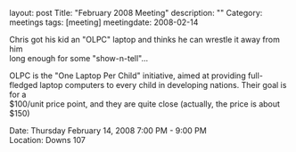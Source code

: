 layout: post
Title: "February 2008 Meeting"
description: ""
Category: meetings
tags: [meeting]
meetingdate: 2008-02-14

Chris got his kid an "OLPC" laptop and thinks he can wrestle it away from him  
long enough for some "show-n-tell"...                                          
                                                                             
OLPC is the "One Laptop Per Child" initiative, aimed at providing full-fledged 
laptop computers to every child in developing nations. Their goal is for a     
$100/unit price point, and they are quite close (actually, the price is about  
$150)                                                                          
                                                                             
Date: Thursday February 14, 2008 7:00 PM - 9:00 PM                               
Location: Downs 107                                         
